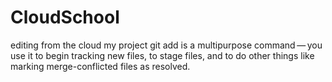 # CloudSchool
editing from the cloud 
 my project
 git add is a multipurpose command — you use it to begin tracking new files, to stage files, and to do other things like marking merge-conflicted files as resolved.
